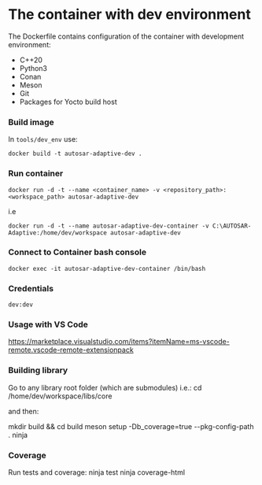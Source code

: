# The container with dev environment

The Dockerfile contains configuration of the container with development environment:

- C++20
- Python3
- Conan
- Meson
- Git
- Packages for Yocto build host

### Build image

In `tools/dev_env` use:

`docker build -t autosar-adaptive-dev .`

### Run container
`docker run -d -t --name <container_name> -v <repository_path>:<workspace_path> autosar-adaptive-dev`

i.e

`docker run -d -t --name autosar-adaptive-dev-container -v C:\AUTOSAR-Adaptive:/home/dev/workspace autosar-adaptive-dev`

### Connect to Container bash console
`docker exec -it autosar-adaptive-dev-container /bin/bash`

### Credentials 
`dev:dev`

### Usage with VS Code

https://marketplace.visualstudio.com/items?itemName=ms-vscode-remote.vscode-remote-extensionpack

### Building library

Go to any library root folder (which are submodules)
i.e.: cd /home/dev/workspace/libs/core

and then:

mkdir build && cd build
meson setup -Db_coverage=true --pkg-config-path .
ninja

### Coverage

Run tests and coverage:
ninja test
ninja coverage-html
